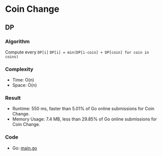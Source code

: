 # Coin Change
## DP
### Algorithm
Compute every `DP[i]`
`DP[i] = min(DP[i-coin] + DP[coin] for coin in coins)`
### Complexity
- Time: O(n)
- Space: O(n)
### Result
- Runtime: 550 ms, faster than 5.01% of Go online submissions for Coin Change.
- Memory Usage: 7.4 MB, less than 29.85% of Go online submissions for Coin Change.
### Code
- Go: [main.go](#maingo)